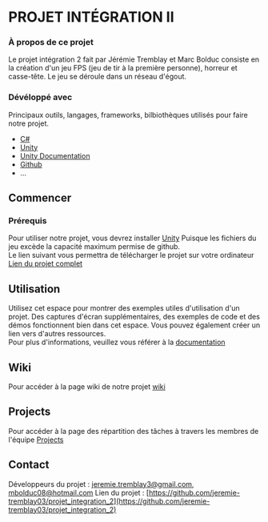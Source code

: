 # PROJET INTÉGRATION II
### À propos de ce projet
Le projet intégration 2 fait par Jérémie Tremblay et Marc Bolduc consiste en la création d'un jeu FPS (jeu de tir à la première personne), horreur et casse-tête. Le jeu se déroule dans un réseau d'égout.
### Dévéloppé avec
Principaux outils, langages, frameworks, bilbiothèques utilisés pour faire notre projet.   
- [C#](https://docs.microsoft.com/en-us/dotnet/csharp/)
- [Unity](https://unity.com/)
- [Unity Documentation](https://docs.unity3d.com/Manual/index.html)
- [Github](https://github.com/)
- ...
## Commencer
### Prérequis
Pour utiliser notre projet, vous devrez installer [Unity](https://unity.com/)
Puisque les fichiers du jeu excède la capacité maximum permise de github.  
Le lien suivant vous permettra de télécharger le projet sur votre ordinateur [Lien du projet complet]()
## Utilisation
Utilisez cet espace pour montrer des exemples utiles d'utilisation d'un projet. Des captures d'écran supplémentaires, des exemples de code et des démos fonctionnent bien dans cet espace. Vous pouvez également créer un lien vers d'autres ressources.  
Pour plus d'informations, veuillez vous référer à la [documentation](https://github.com/jeremie-tremblay03/projet_integration_2/wiki)
## Wiki
Pour accéder à la page wiki de notre projet [wiki](https://github.com/jeremie-tremblay03/projet_integration_2/wiki)
## Projects
Pour accéder à la page des répartition des tâches à travers les membres de l'équipe [Projects](https://github.com/users/jeremie-tremblay03/projects/1)
## Contact
Développeurs du projet : [jeremie.tremblay3@gmail.com](), [mbolduc08@hotmail.com]()
Lien du projet : [https://github.com/jeremie-tremblay03/projet_integration_2](https://github.com/jeremie-tremblay03/projet_integration_2)

